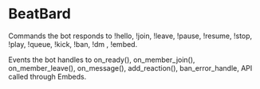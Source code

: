 # BeatBard

Commands the bot responds to 
!hello,
!join,
!leave,
!pause,
!resume,
!stop,
!play,
!queue,
!kick,
!ban,
!dm ,
!embed.

Events the bot handles to
on_ready(),
on_member_join(),
on_member_leave(),
on_message(),
add_reaction(),
ban_error_handle,
API called through Embeds.
